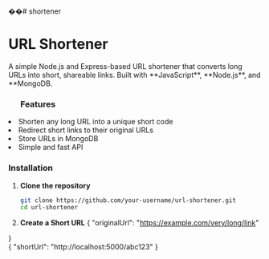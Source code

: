 ��#   s h o r t e n e r 
 
  <h1>URL Shortener</h1>

<p>A simple Node.js and Express-based URL shortener that converts long URLs into short, shareable links.  
Built with **JavaScript**, **Node.js**, and **MongoDB.</p>

<ul><h3>Features</h3></ul>
<li>Shorten any long URL into a unique short code</li> 
<li>Redirect short links to their original URLs</li> 
<li>Store URLs in MongoDB</li> 
<li>Simple and fast API</li> 

<h3>Installation</h3>

1. **Clone the repository**
   ```bash
   git clone https://github.com/your-username/url-shortener.git
   cd url-shortener
2. **Create a Short URL**
   {
  "originalUrl": "https://example.com/very/long/link"

}    
{
  "shortUrl": "http://localhost:5000/abc123"
}
